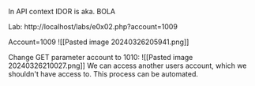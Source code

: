 In API context IDOR is aka. BOLA

Lab: http://localhost/labs/e0x02.php?account=1009

Account=1009
![[Pasted image 20240326205941.png]]

Change GET parameter account to 1010:
![[Pasted image 20240326210027.png]]
We can access another users account, which we shouldn't have access to.
This process can be automated.